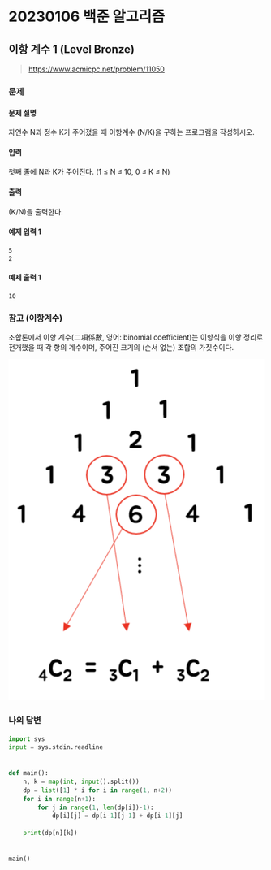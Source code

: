 # 20230106 백준 알고리즘

## 이항 계수 1 (Level Bronze)
> https://www.acmicpc.net/problem/11050

### 문제
#### 문제 설명
자연수 N과 정수 K가 주어졌을 때 이항계수 (N/K)을 구하는 프로그램을 작성하시오.

#### 입력
첫째 줄에 N과 K가 주어진다. (1 ≤ N ≤ 10, 0 ≤ K ≤ N)

#### 출력
(K/N)을 출력한다.

#### 예제 입력 1
```
5
2
```

#### 예제 출력 1
```
10
```

### 참고 (이항계수)
조합론에서 이항 계수(二項係數, 영어: binomial coefficient)는 이항식을 이항 정리로 전개했을 때 각 항의 계수이며, 주어진 크기의 (순서 없는) 조합의 가짓수이다.

![](image/11050.png)

### 나의 답변
```python
import sys
input = sys.stdin.readline


def main():
    n, k = map(int, input().split())
    dp = list([1] * i for i in range(1, n+2))
    for i in range(n+1):
        for j in range(1, len(dp[i])-1):
            dp[i][j] = dp[i-1][j-1] + dp[i-1][j]

    print(dp[n][k])


main()
```